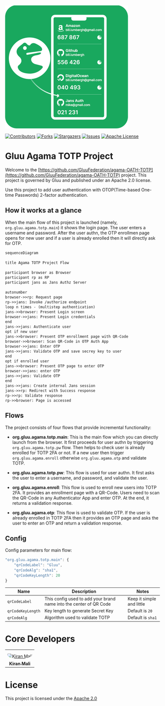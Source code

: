 ![logo](./logo.png)

[![Contributors][contributors-shield]](contributors-url)
[![Forks][forks-shield]](forks-url)
[![Stargazers][stars-shield]](stars-url)
[![Issues][issues-shield]](issues-url)
[![Apache License][license-shield]](license-url)

# Gluu Agama TOTP Project

Welcome to the [https://github.com/GluuFederation/agama-OATH-TOTP](https://github.com/GluuFederation/agama-OATH-TOTP) project. This project is governed by Gluu and published under an Apache 2.0 license.

Use this project to add user authentication with OTOP(Time-based One-time Passwords) 2-factor authentication.

## How it works at a glance

When the main flow of this project is launched (namely, `org.gluu.agama.totp.main`) it shows the login page. The user enters a username and password. After the user authn, the OTP enrollmen page opens for new user and if a user is already enrolled then it will directly ask for OTP.

```mermaid
sequenceDiagram

title Agama TOTP Project Flow

participant browser as Browser
participant rp as RP
participant jans as Jans Authz Server

autonumber
browser->>rp: Request page
rp->>jans: Invoke /authorize endpoint
loop n times - (multistep authentication)
jans->>browser: Present Login screen
browser->>jans: Present Login credentials
end
jans->>jans: Authenticate user
opt if new user
jans->>browser: Present OTP enrollment page with QR-Code
browser->>browser: Scan QR-Code in OTP Auth App
browser->>jans: Enter OTP
jans->>jans: Validate OTP and save secrey key to user
end
opt if enrolled user
jans->>browser: Present OTP page to enter OTP
browser->>jans: enter OTP
jans->>jans: Validate OTP
end
jans->>jans: Create internal Jans session
jans->>rp: Redirect with Success response
rp->>rp: Validate response
rp->>browser: Page is accessed
```

## Flows

The project consists of four flows that provide incremental functionality:

- **org.gluu.agama.totp.main**: This is the main flow which you can directly launch from the browser. It first proceeds for user authn by triggering `org.gluu.agama.totp.pw` flow. Then helps to check user is already enrolled for TOTP 2FA or not. If a new user then trigger `org.gluu.agama.enroll` otherwise `org.gluu.agama.otp` and validate TOTP.

- **org.gluu.agama.totp.pw**: This flow is used for user authn. It first asks the user to enter a username, and password, and validate the user.

- **org.gluu.agama.enroll**: This flow is used to enroll new users into TOTP 2FA. It provides an enrollment page with a QR-Code. Users need to scan the QR-Code in any Authenticator App and enter OTP. At the end, it returns a validation response.

- **org.gluu.agama.otp**: This flow is used to validate OTP. If the user is already enrolled in TOTP 2FA then it provides an OTP page and asks the user to enter an OTP and return a validation response.

## Config

Config parameters for main flow:

```js
"org.gluu.agama.totp.main": {
    "qrCodeLabel": "Gluu",
    "qrCodeAlg": "sha1",
    "qrCodeKeyLength": 20
}
```

| Name              | Description                                                        | Notes                     |
| ----------------- | ------------------------------------------------------------------ | ------------------------- |
| `qrCodeLabel`     | This config used to add your brand name into the center of QR Code | Keep it simple and little |
| `qrCodeKeyLength` | Key length to generate Secret Key                                  | Default is `20`           |
| `qrCodeAlg`       | Algorithm used to validate TOTP                                    | Default is `sha1`         |

# Core Developers

<table>
 <tr>
  <td align="center" style="word-wrap: break-word; width: 150.0; height: 150.0">
    <a href=https://github.com/kdhttps>
        <img src="https://avatars.githubusercontent.com/u/39133739?v=4" width="100;"  style="border-radius:50%;align-items:center;justify-content:center;overflow:hidden;padding-top:10px" alt="Kiran Mali">
        <br />
        <sub style="font-size:14px"><b>Kiran Mali</b></sub>
    </a>
  </td>
 </tr>
</table>

# License

This project is licensed under the [Apache 2.0](https://github.com/GluuFederation/agama-OATH-TOTP/blob/main/LICENSE)

<!-- This are stats url reference for this repository -->

[contributors-shield]: https://img.shields.io/github/contributors/GluuFederation/agama-OATH-TOTP.svg?style=for-the-badge
[contributors-url]: https://github.com/GluuFederation/agama-OATH-TOTP/graphs/contributors
[forks-shield]: https://img.shields.io/github/forks/GluuFederation/agama-OATH-TOTP.svg?style=for-the-badge
[forks-url]: https://github.com/GluuFederation/agama-OATH-TOTP/network/members
[stars-shield]: https://img.shields.io/github/stars/GluuFederation/agama-OATH-TOTP?style=for-the-badge
[stars-url]: https://github.com/GluuFederation/agama-OATH-TOTP/stargazers
[issues-shield]: https://img.shields.io/github/issues/GluuFederation/agama-OATH-TOTP.svg?style=for-the-badge
[issues-url]: https://github.com/GluuFederation/agama-OATH-TOTP/issues
[license-shield]: https://img.shields.io/github/license/GluuFederation/agama-OATH-TOTP.svg?style=for-the-badge
[license-url]: https://github.com/GluuFederation/agama-OATH-TOTP/blob/main/LICENSE

